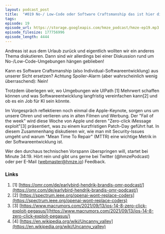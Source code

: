 ```yaml
---
layout: podcast_post
title:  "#019 No-/ Low-Code oder Software Craftsmanship das ist hier die Frage!"
tags:
episode: 19
episode_url: https://storage.googleapis.com/hmze_podcast/hmze-ep19.mp3
episode_filesize: 177756996
episode_length: 4444
---
```


Andreas ist aus dem Urlaub zurück und eigentlich wollten wir ein anderes Thema diskutieren. Dann sind wir allerdings bei einer Diskussion rund um No-/Low-Code-Umgebungen hängen geblieben!

Kann es Software Craftsmanship (also Individual-Softwareentwicklung) aus unserer Sicht ersetzen? Achtung Spoiler-Alarm (aber wahrscheinlich wenig überraschend): Nein! 

Trotzdem überlegen wir, wo Umgebungen wie UIPath [1] Mehrwert schaffen können und was Softwareentwicklung langfristig vereinfachen kann[2] und ob es ein Job für KI sein könnte.

Im Vorgespräch reflektieren noch einmal die Apple-Keynote, sorgen uns um unsere Ohren und verlieren uns in alten Filmen und Werbung. Der "Fail of the week" wird diese Woche von Apple und deren "Zero-click iMessage exploit"[3] präsentiert, was zu einem kurzfristigen Patch-Day geführt hat. In diesem Zusammenhang diskutieren wir, wie man mit Security-Issues umgeht und warum "Mean Time To Repair" (MTTR) eine wichtige Metrik in der Softwareentwicklung ist. 

Wer den durchaus technischen Vorspann überspringen will, startet bei Minute 34:19. Hört rein und gibt uns gerne bei Twitter (@hmzePodcast) oder per E-Mail (webmaster@hmze.io) Feedback.

### Links ###
1. [1] [https://omr.com/de/earlybird-hendrik-brandis-omr-podcast/](https://omr.com/de/earlybird-hendrik-brandis-omr-podcast/)
2. [2] [https://spectrum.ieee.org/openai-wont-replace-coders](https://spectrum.ieee.org/openai-wont-replace-coders)
3. [3] [https://www.macrumors.com/2021/09/13/ios-14-8-zero-click-exploit-pegasus/](https://www.macrumors.com/2021/09/13/ios-14-8-zero-click-exploit-pegasus/)
4. [4] [https://en.wikipedia.org/wiki/Uncanny_valley](https://en.wikipedia.org/wiki/Uncanny_valley)